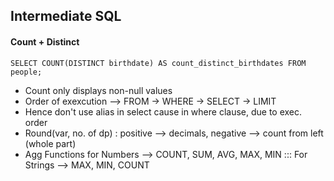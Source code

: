 ## Intermediate SQL

#### Count + Distinct
`SELECT COUNT(DISTINCT birthdate) AS count_distinct_birthdates FROM people;`

* Count only displays non-null values
* Order of exexcution --> FROM -> WHERE -> SELECT -> LIMIT
* Hence don't use alias in select cause in where clause, due to exec. order
* Round(var, no. of dp) : positive --> decimals, negative --> count from left (whole part)
* Agg Functions for Numbers --> COUNT, SUM, AVG, MAX, MIN ::: For Strings --> MAX, MIN, COUNT 
